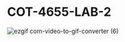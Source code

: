 # COT-4655-LAB-2

![ezgif com-video-to-gif-converter (6)](https://github.com/user-attachments/assets/96c6e0b7-8045-46e7-b94d-9473940ba79e)
